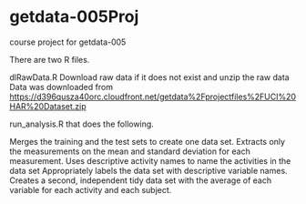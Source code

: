 getdata-005Proj
===============

course project for getdata-005

There are two R files. 

dlRawData.R
Download raw data if it does not exist and unzip the raw data
Data was downloaded from https://d396qusza40orc.cloudfront.net/getdata%2Fprojectfiles%2FUCI%20HAR%20Dataset.zip 

run_analysis.R that does the following. 

Merges the training and the test sets to create one data set.
Extracts only the measurements on the mean and standard deviation for each measurement. 
Uses descriptive activity names to name the activities in the data set
Appropriately labels the data set with descriptive variable names. 
Creates a second, independent tidy data set with the average of each variable for each activity and each subject. 
